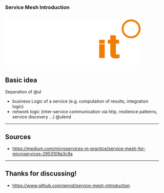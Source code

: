 ### Service Mesh Introduction
![Logo](jambit_logo.png)
---
## Basic idea
Separation of 
@ul
- business Logic of a service (e.g. computation of results, integration logic)
- network logic (inter-service communication via http, resilience patterns, service discovery …)
@ulend
---
## Sources 
- https://medium.com/microservices-in-practice/service-mesh-for-microservices-2953109a3c9a
--- 
## Thanks for discussing!
- https://www.github.com/gernd/service-mesh-introduction
